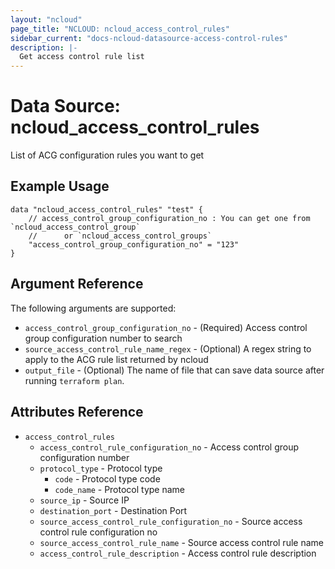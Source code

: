 ```yaml
---
layout: "ncloud"
page_title: "NCLOUD: ncloud_access_control_rules"
sidebar_current: "docs-ncloud-datasource-access-control-rules"
description: |-
  Get access control rule list
---
```


# Data Source: ncloud_access_control_rules

List of ACG configuration rules you want to get

## Example Usage

```hcl
data "ncloud_access_control_rules" "test" {
    // access_control_group_configuration_no : You can get one from `ncloud_access_control_group`
    //      or `ncloud_access_control_groups`
	"access_control_group_configuration_no" = "123"
}
```

## Argument Reference

The following arguments are supported:

* `access_control_group_configuration_no` - (Required) Access control group configuration number to search
* `source_access_control_rule_name_regex` - (Optional) A regex string to apply to the ACG rule list returned by ncloud
* `output_file` - (Optional) The name of file that can save data source after running `terraform plan`.

## Attributes Reference

* `access_control_rules`
    * `access_control_rule_configuration_no` - Access control group configuration number
    * `protocol_type` - Protocol type
        * `code` - Protocol type code
        * `code_name` - Protocol type name
    * `source_ip` - Source IP
    * `destination_port` - Destination Port
    * `source_access_control_rule_configuration_no` - Source access control rule configuration no
    * `source_access_control_rule_name` - Source access control rule name
    * `access_control_rule_description` - Access control rule description
